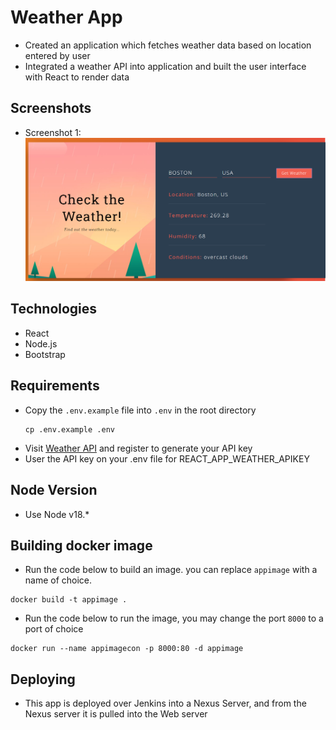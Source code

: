 # Weather App
- Created an application which fetches weather data based on location entered by user
- Integrated a weather API into application and built the user interface with React to render data

## Screenshots
- Screenshot 1:
![Example screenshot](./img1.png)

## Technologies

- React
- Node.js
- Bootstrap

## Requirements
- Copy the `.env.example` file into `.env` in the root directory
  ```
  cp .env.example .env
  ```
- Visit [Weather API](https://www.weatherapi.com) and register to generate your API key
- User the API key on your .env file for REACT_APP_WEATHER_APIKEY

## Node Version
- Use Node v18.*


## Building docker image
- Run the code below to build an image. you can replace `appimage` with a name of choice.
```
docker build -t appimage .
```

- Run the code below to run the image, you may change the port `8000` to a port of choice
```
docker run --name appimagecon -p 8000:80 -d appimage
```

## Deploying 
- This app is deployed over Jenkins into a Nexus Server, and from the Nexus server it is pulled into the Web server
